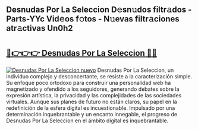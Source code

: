 ## Desnudas Por La Seleccion D𝚎sn𝚞dos filtr𝚊dos - Parts-YYc Vid𝚎os f𝚘tos - N𝚞evas filtr𝚊ciones atr𝚊ctivas Un0h2

# <h2><a href="http://mbbxsgm.tromn.icu/?c=Desnudas+Por+La+Seleccion">🔗👉👉👉 Desnudas Por La Seleccion 🔗🔗</a></h2>

[![Desnudas Por La Seleccion nuevo](https://i.imgur.com/pEAQMta.gif)](http://mbbxsgm.tromn.icu/?c=Desnudas+Por+La+Seleccion)
Desnudas Por La Seleccion, un individuo complejo y desconcertante, se resiste a la caracterización simple. Su enfoque poco ortodoxo para construir una personalidad web ha magnetizado y ofendido a los seguidores, generando debates sobre la expresión artística, la privacidad y las complejidades de las sociedades virtuales. Aunque sus planes de futuro no están claros, su papel en la redefinición de la esfera digital es incuestionable. Impulsado por una determinación inquebrantable y un encanto innegable, el progreso de Desnudas Por La Seleccion en el ámbito digital es inquebrantable.
